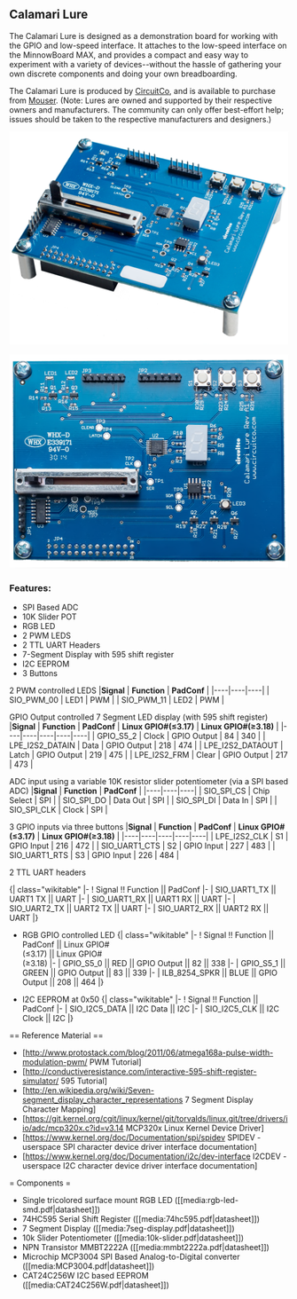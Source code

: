 ## Calamari Lure

The Calamari Lure is designed as a demonstration board for working with the GPIO and low-speed interface. It attaches to the low-speed interface on the MinnowBoard MAX, and provides a compact and easy way to experiment with a variety of devices--without the hassle of gathering your own discrete components and doing your own breadboarding.

The Calamari Lure is produced by [CircuitCo](http://www.circuitco.com/), and is available to purchase from [Mouser](http://www.mouser.com/ProductDetail/MinnowBoard-by-CircuitCo/999-0004990). (Note: Lures are owned and supported by their respective owners and manufacturers. The community can only offer best-effort help; issues should be taken to the respective manufacturers and designers.) 

![Calamari Lure](pages/lures/Lure-Calamari-angled.png)

![Calamari Lure](pages/lures/Lure-Calamari-top.png)

### Features:
- SPI Based ADC
- 10K Slider POT
- RGB LED
- 2 PWM LEDS
- 2 TTL UART Headers
- 7-Segment Display with 595 shift register
- I2C EEPROM
- 3 Buttons

2 PWM controlled LEDS
|**Signal** | **Function** | **PadConf** |
|----|----|----|
| SIO_PWM_00   |  LED1  | PWM   |
| SIO_PWM_11   |  LED2  | PWM   |


GPIO Output controlled 7 Segment LED display (with 595 shift register)
|**Signal** | **Function** | **PadConf** | **Linux GPIO#(≤3.17)** | **Linux GPIO#(≥3.18)** |
|----|----|----|----|----|
|    GPIO_S5_2 | Clock   |  GPIO Output  | 84   | 340   |
|  LPE_I2S2_DATAIN  |  Data  |  GPIO Output  | 218   | 474   |
|  LPE_I2S2_DATAOUT  | Latch   | GPIO Output   |  219  |  475  |
|  LPE_I2S2_FRM  | Clear   | GPIO Output   | 217   | 473   |

ADC input using a variable 10K resistor slider potentiometer (via a SPI based ADC)
|**Signal** | **Function** | **PadConf** |
|----|----|----|
| SIO_SPI_CS   |  Chip Select  | SPI   |
| SIO_SPI_DO   | Data Out   |  SPI  |
| SIO_SPI_DI  | Data In   | SPI   |
| SIO_SPI_CLK  | Clock   |  SPI  |

3 GPIO inputs via three buttons
|**Signal** | **Function** | **PadConf** | **Linux GPIO#(≤3.17)** | **Linux GPIO#(≥3.18)** |
|----|----|----|----|----|
|  LPE_I2S2_CLK  | S1   | GPIO Input   | 216   | 472   |
|  SIO_UART1_CTS  | S2   | GPIO Input   |  227  |  483  |
|  SIO_UART1_RTS  | S3   | GPIO Input   | 226   | 484   |


2 TTL UART headers


{| class="wikitable"
|-
! Signal !! Function || PadConf
|-
| SIO_UART1_TX || UART1 TX || UART
|-
| SIO_UART1_RX || UART1 RX || UART
|-
| SIO_UART2_TX || UART2 TX || UART
|-
| SIO_UART2_RX || UART2 RX || UART
|}

* RGB GPIO controlled LED
{| class="wikitable"
|-
! Signal !! Function || PadConf || Linux GPIO#<br />(&le;3.17) || Linux GPIO#<br />(&ge;3.18)
|-
| GPIO_S5_0 || RED || GPIO Output || 82 || 338
|-
| GPIO_S5_1 || GREEN || GPIO Output || 83 || 339
|-
| ILB_8254_SPKR || BLUE || GPIO Output || 208 || 464
|}

* I2C EEPROM at 0x50
{| class="wikitable"
|-
! Signal !! Function || PadConf
|-
| SIO_I2C5_DATA || I2C Data || I2C
|-
| SIO_I2C5_CLK || I2C Clock || I2C
|}

== Reference Material ==
* [http://www.protostack.com/blog/2011/06/atmega168a-pulse-width-modulation-pwm/ PWM Tutorial]
* [http://conductiveresistance.com/interactive-595-shift-register-simulator/ 595 Tutorial]
* [http://en.wikipedia.org/wiki/Seven-segment_display_character_representations 7 Segment Display Character Mapping]
* [https://git.kernel.org/cgit/linux/kernel/git/torvalds/linux.git/tree/drivers/iio/adc/mcp320x.c?id=v3.14 MCP320x Linux Kernel Device Driver]
* [https://www.kernel.org/doc/Documentation/spi/spidev SPIDEV - userspace SPI character device driver interface documentation]
* [https://www.kernel.org/doc/Documentation/i2c/dev-interface I2CDEV - userspace I2C character device driver interface documentation]


= Components =
* Single tricolored surface mount RGB LED ([[media:rgb-led-smd.pdf|datasheet]])
* 74HC595 Serial Shift Register ([[media:74hc595.pdf|datasheet]])
* 7 Segment Display ([[media:7seg-display.pdf|datasheet]])
* 10k Slider Potentiometer ([[media:10k-slider.pdf|datasheet]])
* NPN Transistor MMBT2222A ([[media:mmbt2222a.pdf|datasheet]])
* Microchip MCP3004 SPI Based Analog-to-Digital converter ([[media:MCP3004.pdf|datasheet]])
* CAT24C256W I2C based EEPROM ([[media:CAT24C256W.pdf|datasheet]])

